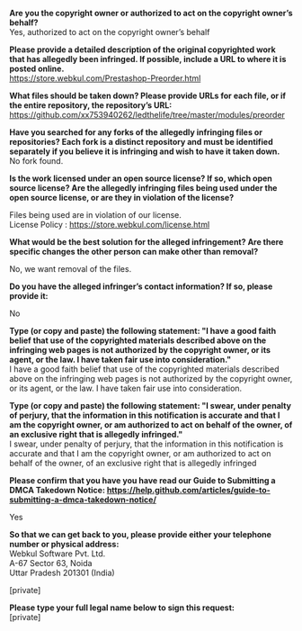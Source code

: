 **Are you the copyright owner or authorized to act on the copyright owner’s behalf?**  
Yes, authorized to act on the copyright owner’s behalf

**Please provide a detailed description of the original copyrighted work that has allegedly been infringed. If possible, include a URL to where it is posted online.**  
https://store.webkul.com/Prestashop-Preorder.html

**What files should be taken down? Please provide URLs for each file, or if the entire repository, the repository’s URL:**  
https://github.com/xx753940262/ledthelife/tree/master/modules/preorder

**Have you searched for any forks of the allegedly infringing files or repositories? Each fork is a distinct repository and must be identified separately if you believe it is infringing and wish to have it taken down.**  
No fork found.

**Is the work licensed under an open source license? If so, which open source license? Are the allegedly infringing files being used under the open source license, or are they in violation of the license?**  

Files being used are in violation of our license.  
License Policy : https://store.webkul.com/license.html

**What would be the best solution for the alleged infringement? Are there specific changes the other person can make other than removal?**

No, we want removal of the files.

**Do you have the alleged infringer’s contact information? If so, please provide it:**

No

**Type (or copy and paste) the following statement: "I have a good faith belief that use of the copyrighted materials described above on the infringing web pages is not authorized by the copyright owner, or its agent, or the law. I have taken fair use into consideration."**  
I have a good faith belief that use of the copyrighted materials described above on the infringing web pages is not authorized by the copyright owner, or its agent, or the law. I have taken fair use into consideration.

**Type (or copy and paste) the following statement: "I swear, under penalty of perjury, that the information in this notification is accurate and that I am the copyright owner, or am authorized to act on behalf of the owner, of an exclusive right that is allegedly infringed."**  
I swear, under penalty of perjury, that the information in this notification is accurate and that I am the copyright owner, or am authorized to act on behalf of the owner, of an exclusive right that is allegedly infringed

**Please confirm that you have you have read our Guide to Submitting a DMCA Takedown Notice: https://help.github.com/articles/guide-to-submitting-a-dmca-takedown-notice/**  

Yes

**So that we can get back to you, please provide either your telephone number or physical address:**  
Webkul Software Pvt. Ltd.  
A-67 Sector 63, Noida  
Uttar Pradesh 201301 (India)  

[private]

**Please type your full legal name below to sign this request:**  
[private]
